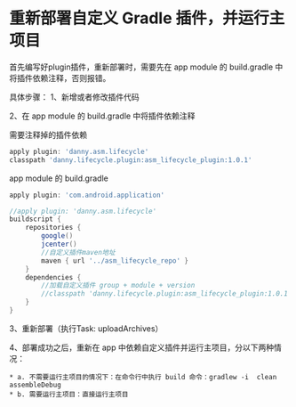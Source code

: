 # 重新部署自定义 Gradle 插件，并运行主项目

首先编写好plugin插件，重新部署时，需要先在 app module 的 build.gradle 中将插件依赖注释，否则报错。

具体步骤：
1、新增或者修改插件代码

2、在 app module 的 build.gradle 中将插件依赖注释

需要注释掉的插件依赖

```groovy
apply plugin: 'danny.asm.lifecycle'
classpath 'danny.lifecycle.plugin:asm_lifecycle_plugin:1.0.1'
```

app module 的 build.gradle

```groovy
apply plugin: 'com.android.application'

//apply plugin: 'danny.asm.lifecycle'
buildscript {
    repositories {
        google()
        jcenter()
        //自定义插件maven地址
        maven { url '../asm_lifecycle_repo' }
    }
    dependencies {
        //加载自定义插件 group + module + version
        //classpath 'danny.lifecycle.plugin:asm_lifecycle_plugin:1.0.1'
    }
}
```

3、重新部署（执行Task: uploadArchives）

4、部署成功之后，重新在 app 中依赖自定义插件并运行主项目，分以下两种情况：

	* a. 不需要运行主项目的情况下：在命令行中执行 build 命令：gradlew -i  clean assembleDebug
	* b. 需要运行主项目：直接运行主项目
